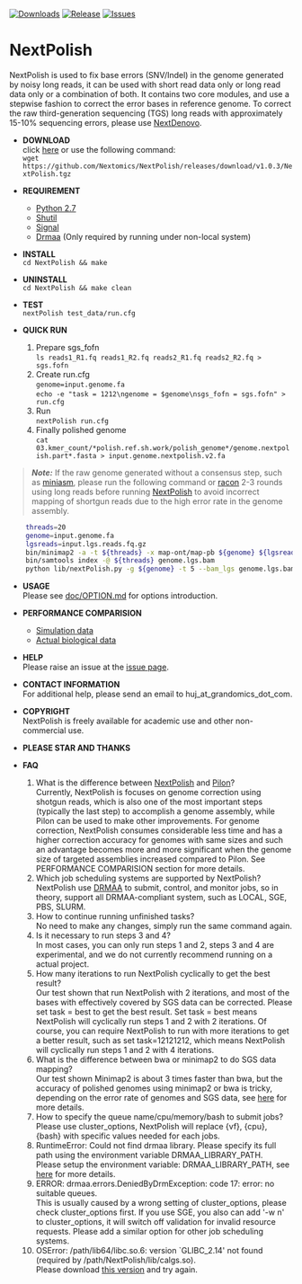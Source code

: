 [![Downloads](https://img.shields.io/github/downloads/Nextomics/NextPolish/total.svg)](https://github.com/Nextomics/NextPolish/releases/download/v1.0.3/NextPolish.tgz)
[![Release](https://img.shields.io/github/release/Nextomics/NextPolish.svg)](https://github.com/Nextomics/NextPolish/releases)
[![Issues](https://img.shields.io/github/issues/Nextomics/NextPolish.svg)](https://github.com/Nextomics/NextPolish/issues)

# NextPolish
NextPolish is used to fix base errors (SNV/Indel) in the genome generated by noisy long reads, it can be used with short read data only or long read data only or a combination of both. It contains two core modules, and use a stepwise fashion to correct the error bases in reference genome. To correct the raw third-generation sequencing (TGS) long reads with approximately 15-10% sequencing errors, please use [NextDenovo](https://github.com/Nextomics/NextDenovo).

* **DOWNLOAD**  
click [here](https://github.com/Nextomics/NextPolish/releases/download/v1.0.3/NextPolish.tgz) or use the following command:  
`wget https://github.com/Nextomics/NextPolish/releases/download/v1.0.3/NextPolish.tgz`  

* **REQUIREMENT**
	* [Python 2.7](https://www.python.org/download/releases/2.7/)
	* [Shutil](https://docs.python.org/2/library/shutil.html)
	* [Signal](https://docs.python.org/2/library/signal.html)
	* [Drmaa](https://github.com/pygridtools/drmaa-python) (Only required by running under non-local system)

* **INSTALL**  
`cd NextPolish && make`

* **UNINSTALL**  
`cd NextPolish && make clean`

* **TEST**  
	`nextPolish test_data/run.cfg`

* **QUICK RUN**  
	1. Prepare sgs_fofn  
	`ls reads1_R1.fq reads1_R2.fq reads2_R1.fq reads2_R2.fq > sgs.fofn`
	2. Create run.cfg  
	`genome=input.genome.fa`  
	`echo -e "task = 1212\ngenome = $genome\nsgs_fofn = sgs.fofn" > run.cfg`
	3. Run  
	`nextPolish run.cfg`
	4. Finally polished genome  
	`cat 03.kmer_count/*polish.ref.sh.work/polish_genome*/genome.nextpolish.part*.fasta > input.genome.nextpolish.v2.fa`  

>***Note:*** If the raw genome generated without a consensus step, such as [miniasm](https://github.com/lh3/miniasm), please run the following command or [racon](https://github.com/isovic/racon) 2-3 rounds using long reads before running [NextPolish](https://github.com/Nextomics/NextPolish) to avoid incorrect mapping of shortgun reads due to the high error rate in the genome assembly.

```bash
    threads=20  
    genome=input.genome.fa
    lgsreads=input.lgs.reads.fq.gz
    bin/minimap2 -a -t ${threads} -x map-ont/map-pb ${genome} ${lgsreads}|bin/samtools view -F 0x4 -b - |bin/samtools sort - -m 2g -@ ${threads} -o genome.lgs.bam  
    bin/samtools index -@ ${threads} genome.lgs.bam  
    python lib/nextPolish.py -g ${genome} -t 5 --bam_lgs genome.lgs.bam -p ${threads} > genome.lgspolish.fa
```
* **USAGE**    
Please see [doc/OPTION.md](doc/OPTION.md) for options introduction.

* **PERFORMANCE COMPARISION**   
	+ [Simulation data](./doc/TEST1.md)
	+ [Actual biological data](./doc/TEST2.md)

* **HELP**   
Please raise an issue at the [issue page](https://github.com/Nextomics/NextPolish/issues/new).

* **CONTACT INFORMATION**    
For additional help, please send an email to huj_at_grandomics_dot_com.

* **COPYRIGHT**    
NextPolish is freely available for academic use and other non-commercial use. 

* **PLEASE STAR AND THANKS**    

* **FAQ**  
	1. What is the difference between [NextPolish](https://github.com/Nextomics/NextPolish) and [Pilon](https://github.com/broadinstitute/pilon)?  
	Currently, NextPolish is focuses on genome correction using shotgun reads, which is also one of the most important steps (typically the last step) to accomplish a genome assembly, while Pilon can be used to make other improvements. For genome correction, NextPolish consumes considerable less time and has a higher correction accuracy for genomes with same sizes and such an advantage becomes more and more significant when the genome size of targeted assemblies increased compared to Pilon. See PERFORMANCE COMPARISION section for more details.
	2. Which job scheduling systems are supported by NextPolish?  
	NextPolish use [DRMAA](https://en.wikipedia.org/wiki/DRMAA) to submit, control, and monitor jobs, so in theory, support all DRMAA-compliant system, such as LOCAL, SGE, PBS, SLURM.
	3. How to continue running unfinished tasks?  
	No need to make any changes, simply run the same command again.
	4. Is it necessary to run steps 3 and 4?  
	In most cases, you can only run steps 1 and 2, steps 3 and 4 are experimental, and we do not currently recommend running on a actual project.
	5. How many iterations to run NextPolish cyclically to get the best result?   
	Our test shown that run NextPolish with 2 iterations, and most of the bases with effectively covered by SGS data can be corrected. Please set task = best to get the best result. Set task = best means NextPolish will cyclically run steps 1 and 2 with 2 iterations. Of course, you can require NextPolish to run with more iterations to get a better result, such as set task=12121212, which means NextPolish will cyclically run steps 1 and 2 with 4 iterations.
	6. What is the difference between bwa or minimap2 to do SGS data mapping?  
	Our test shown Minimap2 is about 3 times faster than bwa, but the accuracy of polished genomes using minimap2 or bwa is tricky, depending on the error rate of genomes and SGS data, see [here](https://lh3.github.io/2018/04/02/minimap2-and-the-future-of-bwa) for more details.
	7. How to specify the queue name/cpu/memory/bash to submit jobs?  
	Please use cluster_options, NextPolish will replace {vf}, {cpu}, {bash} with specific values needed for each jobs.
	8. RuntimeError: Could not find drmaa library.  Please specify its full path using the environment variable DRMAA_LIBRARY_PATH.   
	Please setup the environment variable: DRMAA_LIBRARY_PATH, see [here](https://github.com/pygridtools/drmaa-python) for more details.
	9. ERROR: drmaa.errors.DeniedByDrmException: code 17: error: no suitable queues.    
	This is usually caused by a wrong setting of cluster_options, please check cluster_options first. If you use SGE, you also can add '-w n' to cluster_options, it will switch off validation for invalid resource requests. Please add a similar option for other job scheduling systems. 
	10. OSError: /path/lib64/libc.so.6: version `GLIBC_2.14' not found (required by /path/NextPolish/lib/calgs.so).  
	Please download [this version](https://github.com/Nextomics/NextPolish/releases/download/v1.0.3/NextPolish-CentOS6.9.tgz) and try again.

